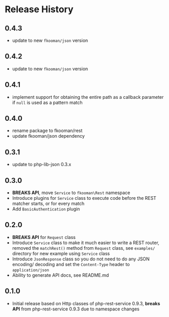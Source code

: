 # Release History

## 0.4.3
* update to new `fkooman/json` version

## 0.4.2
* update to new `fkooman/json` version

## 0.4.1
* implement support for obtaining the entire path as a callback parameter
  if `null` is used as a pattern match

## 0.4.0
* rename package to fkooman/rest
* update fkooman/json dependency

## 0.3.1
* update to php-lib-json 0.3.x

## 0.3.0
* **BREAKS API**, move `Service` to `fkooman\Rest` namespace
* Introduce plugins for `Service` class to execute code before
  the REST matcher starts, or for every match
* Add `BasicAuthentication` plugin

## 0.2.0
* **BREAKS API** for `Request` class
* Introduce `Service` class to make it much easier to write a REST router, 
  removed the `matchRest()` method from `Request` class, see `examples/` 
  directory for new example using `Service` class
* Introduce `JsonResponse` class so you do not need to do any JSON encoding/
  decoding and set the `Content-Type` header to `application/json`
* Ability to generate API docs, see README.md

## 0.1.0 
* Initial release based on Http classes of php-rest-service 0.9.3, **breaks
  API** from php-rest-service 0.9.3 due to namespace changes
